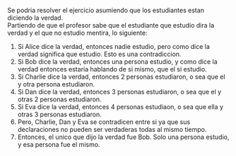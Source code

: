Se podria resolver el ejercicio asumiendo que los estudiantes estan diciendo la verdad.<br>
Partiendo de que el profesor sabe que el estudiante que estudio dira la verdad y el que no estudio mentira, lo siguiente:<br>
1. Si Alice dice la verdad, entonces nadie estudio, pero como dice la verdad significa que estudio. Esto es una contradiccion.
2. Si Bob dice la verdad, entonces una persona estudio, y como dice la verdad entonces estaria hablando de si mismo, que el si estudio.
3. Si Charlie dice la verdad, entonces 2 personas estudiaron, o sea que el y otra persona estudiaron.
4. Si Dan dice la verdad, entonces 3 personas estudiaron, o sea que el y otras 2 personas estudiaron.
5. Si Eva dice la verdad, entonces 4 personas estudiaon, o sea que ella y otras 3 personas estudiaron.
6. Pero, Charlie, Dan y Eva se contradicen entre si ya que sus declaraciones no pueden ser verdaderas todas al mismo tiempo.
7. Entonces, el unico que dijo la verdad fue Bob. Solo una persona estudio, y esa persona fue el mismo.

